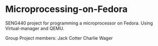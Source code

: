 # Microprocessing-on-Fedora

SENG440 project for programming a microprocessor on Fedora. Using Virtual-manager and QEMU.

Group Project members:
Jack Cotter
Charlie Wager
